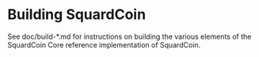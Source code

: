 Building SquardCoin
=============

See doc/build-*.md for instructions on building the various
elements of the SquardCoin Core reference implementation of SquardCoin.
